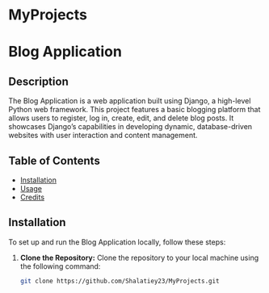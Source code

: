# MyProjects
# Blog Application

## Description
The Blog Application is a web application built using Django, a high-level Python web framework. This project features a basic blogging platform that allows users to register, log in, create, edit, and delete blog posts. It showcases Django’s capabilities in developing dynamic, database-driven websites with user interaction and content management.

## Table of Contents
- [Installation](#installation)
- [Usage](#usage)
- [Credits](#credits)

## Installation
To set up and run the Blog Application locally, follow these steps:

1. **Clone the Repository:**
   Clone the repository to your local machine using the following command:
   ```bash
   git clone https://github.com/Shalatiey23/MyProjects.git
